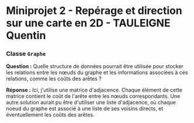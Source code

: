 # Miniprojet 2 - Repérage et direction sur une carte en 2D - TAULEIGNE Quentin


### Classe `Graphe`
**Question :** Quelle structure de données pourrait être utilisée pour stocker les relations entre les nœuds du graphe et les informations associées à ces relations, comme les coûts des arêtes ?

**Réponse :** Ici, j'utilise une matrice d'adjacence. Chaque élément de cette matrice contient le coût de l'arête entre les nœuds correspondants.
Une autre solution aurait pu être d'utiliser une liste d'adjacence, où chaque noeud du graphe est associé à une liste de ses voisins directs, et éventuellement les coûts des arêtes.